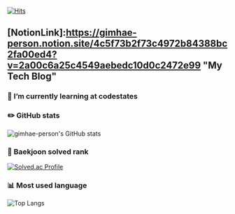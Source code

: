 <!--
**gimhae-person/gimhae-person** is a ✨ _special_ ✨ repository because its `README.md` (this file) appears on your GitHub profile.

Here are some ideas to get you started:

- 🔭 I’m currently working on ...
- 🌱 I’m currently learning ...
- 👯 I’m looking to collaborate on ...
- 🤔 I’m looking for help with ...
- 💬 Ask me about ...
- 📫 How to reach me: ...
- 😄 Pronouns: ...
- ⚡ Fun fact: ...
-->

[![Hits](https://hits.seeyoufarm.com/api/count/incr/badge.svg?url=https%3A%2F%2Fhttps%2F%2Fgithub.com%2Fgimhae-person%2Fgimhae-person%2F&count_bg=%23FFC535&title_bg=%23555555&icon=&icon_color=%23FFF2C0&title=hits&edge_flat=false)](https://hits.seeyoufarm.com)

## [NotionLink]:https://gimhae-person.notion.site/4c5f73b2f73c4972b84388bc2fa00ed4?v=2a00c6a25c4549aebedc10d0c2472e99 "My Tech Blog"

### 🌱 I’m currently learning at codestates

### ✏️ GitHub stats
![gimhae-person's GitHub stats](https://github-readme-stats.vercel.app/api?username=gimhae-person&show_icons=true&theme=onedark) 

### 🥇 Baekjoon solved rank
[![Solved.ac Profile](http://mazassumnida.wtf/api/generate_badge?boj=hyeino3o)](https://solved.ac/hyeino3o)

### 📊 Most used language
![Top Langs](https://github-readme-stats.vercel.app/api/top-langs/?username=gimhae-person&layout=compact&theme=onedark)  

  

